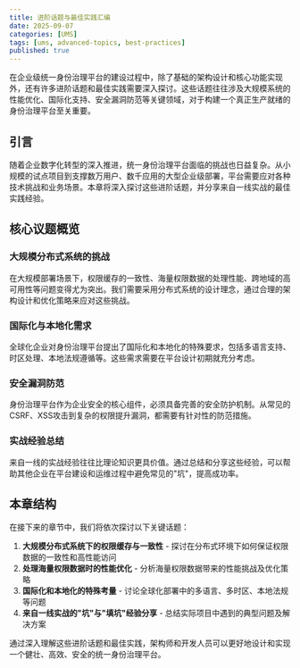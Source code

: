 ```yaml
---
title: 进阶话题与最佳实践汇编
date: 2025-09-07
categories: [UMS]
tags: [ums, advanced-topics, best-practices]
published: true
---
```


在企业级统一身份治理平台的建设过程中，除了基础的架构设计和核心功能实现外，还有许多进阶话题和最佳实践需要深入探讨。这些话题往往涉及大规模系统的性能优化、国际化支持、安全漏洞防范等关键领域，对于构建一个真正生产就绪的身份治理平台至关重要。

## 引言

随着企业数字化转型的深入推进，统一身份治理平台面临的挑战也日益复杂。从小规模的试点项目到支撑数万用户、数千应用的大型企业级部署，平台需要应对各种技术挑战和业务场景。本章将深入探讨这些进阶话题，并分享来自一线实战的最佳实践经验。

## 核心议题概览

### 大规模分布式系统的挑战

在大规模部署场景下，权限缓存的一致性、海量权限数据的处理性能、跨地域的高可用性等问题变得尤为突出。我们需要采用分布式系统的设计理念，通过合理的架构设计和优化策略来应对这些挑战。

### 国际化与本地化需求

全球化企业对身份治理平台提出了国际化和本地化的特殊要求，包括多语言支持、时区处理、本地法规遵循等。这些需求需要在平台设计初期就充分考虑。

### 安全漏洞防范

身份治理平台作为企业安全的核心组件，必须具备完善的安全防护机制。从常见的CSRF、XSS攻击到复杂的权限提升漏洞，都需要有针对性的防范措施。

### 实战经验总结

来自一线的实战经验往往比理论知识更具价值。通过总结和分享这些经验，可以帮助其他企业在平台建设和运维过程中避免常见的"坑"，提高成功率。

## 本章结构

在接下来的章节中，我们将依次探讨以下关键话题：

1. **大规模分布式系统下的权限缓存与一致性** - 探讨在分布式环境下如何保证权限数据的一致性和高性能访问
2. **处理海量权限数据时的性能优化** - 分析海量权限数据带来的性能挑战及优化策略
3. **国际化和本地化的特殊考量** - 讨论全球化部署中的多语言、多时区、本地法规等问题
4. **来自一线实战的"坑"与"填坑"经验分享** - 总结实际项目中遇到的典型问题及解决方案

通过深入理解这些进阶话题和最佳实践，架构师和开发人员可以更好地设计和实现一个健壮、高效、安全的统一身份治理平台。